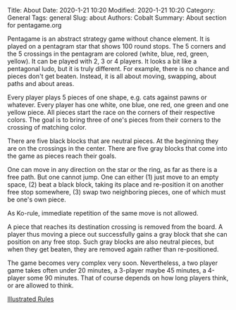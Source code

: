 Title: About
Date: 2020-1-21 10:20
Modified: 2020-1-21 10:20
Category: General
Tags: general
Slug: about
Authors: Cobalt
Summary: About section for pentagame.org

Pentagame is an abstract strategy game without chance element. It is played on a pentagram star that shows 100 round stops. The 5 corners and the 5 crossings in the pentagram are colored (white, blue, red, green, yellow). It can be played with 2, 3 or 4 players. It looks a bit like a pentagonal ludo, but it is truly different. For example, there is no chance and pieces don't get beaten. Instead, it is all about moving, swapping, about paths and about areas.

Every player plays 5 pieces of one shape, e.g. cats against pawns or whatever. Every player has one white, one blue, one red, one green and one yellow piece. All pieces start the race on the corners of their respective colors. The goal is to bring three of one's pieces from their corners to the crossing of matching color.

There are five black blocks that are neutral pieces. At the beginning they are on the crossings in the center. There are five gray blocks that come into the game as pieces reach their goals.

One can move in any direction on the star or the ring, as far as there is a free path. But one cannot jump. One can either (1) just move to an empty space, (2) beat a black block, taking its place and re-position it on another free stop somewhere, (3) swap two neighboring pieces, one of which must be one's own piece.

As Ko-rule, immediate repetition of the same move is not allowed.

A piece that reaches its destination crossing is removed from the board. A player thus moving a piece out successfully gains a gray block that she can position on any free stop. Such gray blocks are also neutral pieces, but when they get beaten, they are removed again rather than re-positioned.

The game becomes very complex very soon. Nevertheless, a two player game takes often under 20 minutes, a 3-player maybe 45 minutes, a 4-player some 90 minutes. That of course depends on how long players think, or are allowed to think.

  <p class="text-center">
    <a class="btn btn-outline-dark" href="https://github.com/penta-jan/Illustrated-Rules">
      <i class="fas fa-image"></i>
      Illustrated Rules
    </a>
  </p>
